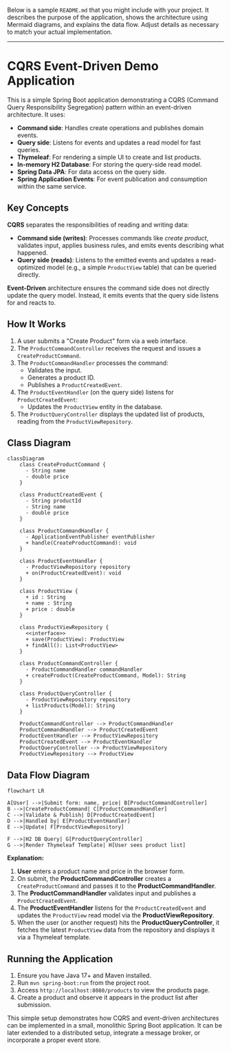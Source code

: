 Below is a sample `README.md` that you might include with your project. It describes the purpose of the application, shows the architecture using Mermaid diagrams, and explains the data flow. Adjust details as necessary to match your actual implementation.

---

# CQRS Event-Driven Demo Application

This is a simple Spring Boot application demonstrating a CQRS (Command Query Responsibility Segregation) pattern within an event-driven architecture. It uses:

- **Command side**: Handles create operations and publishes domain events.
- **Query side**: Listens for events and updates a read model for fast queries.
- **Thymeleaf**: For rendering a simple UI to create and list products.
- **In-memory H2 Database**: For storing the query-side read model.
- **Spring Data JPA**: For data access on the query side.
- **Spring Application Events**: For event publication and consumption within the same service.

## Key Concepts

**CQRS** separates the responsibilities of reading and writing data:
- **Command side (writes)**: Processes commands like *create product*, validates input, applies business rules, and emits events describing what happened.
- **Query side (reads)**: Listens to the emitted events and updates a read-optimized model (e.g., a simple `ProductView` table) that can be queried directly.

**Event-Driven** architecture ensures the command side does not directly update the query model. Instead, it emits events that the query side listens for and reacts to.

## How It Works

1. A user submits a "Create Product" form via a web interface.
2. The `ProductCommandController` receives the request and issues a `CreateProductCommand`.
3. The `ProductCommandHandler` processes the command:
    - Validates the input.
    - Generates a product ID.
    - Publishes a `ProductCreatedEvent`.
4. The `ProductEventHandler` (on the query side) listens for `ProductCreatedEvent`:
    - Updates the `ProductView` entity in the database.
5. The `ProductQueryController` displays the updated list of products, reading from the `ProductViewRepository`.

## Class Diagram

```mermaid
classDiagram
    class CreateProductCommand {
      - String name
      - double price
    }

    class ProductCreatedEvent {
      - String productId
      - String name
      - double price
    }

    class ProductCommandHandler {
      - ApplicationEventPublisher eventPublisher
      + handle(CreateProductCommand): void
    }

    class ProductEventHandler {
      - ProductViewRepository repository
      + on(ProductCreatedEvent): void
    }

    class ProductView {
      + id : String
      + name : String
      + price : double
    }

    class ProductViewRepository {
      <<interface>>
      + save(ProductView): ProductView
      + findAll(): List<ProductView>
    }

    class ProductCommandController {
      - ProductCommandHandler commandHandler
      + createProduct(CreateProductCommand, Model): String
    }

    class ProductQueryController {
      - ProductViewRepository repository
      + listProducts(Model): String
    }

    ProductCommandController --> ProductCommandHandler
    ProductCommandHandler --> ProductCreatedEvent
    ProductEventHandler --> ProductViewRepository
    ProductCreatedEvent --> ProductEventHandler
    ProductQueryController --> ProductViewRepository
    ProductViewRepository --> ProductView
```

## Data Flow Diagram

```mermaid
flowchart LR

A[User] -->|Submit form: name, price| B[ProductCommandController]
B -->|CreateProductCommand| C[ProductCommandHandler]
C -->|Validate & Publish| D[ProductCreatedEvent]
D -->|Handled by| E[ProductEventHandler]
E -->|Update| F[ProductViewRepository]

F -->|H2 DB Query| G[ProductQueryController]
G -->|Render Thymeleaf Template| H[User sees product list]
```

**Explanation:**

1. **User** enters a product name and price in the browser form.
2. On submit, the **ProductCommandController** creates a `CreateProductCommand` and passes it to the **ProductCommandHandler**.
3. The **ProductCommandHandler** validates input and publishes a `ProductCreatedEvent`.
4. The **ProductEventHandler** listens for the `ProductCreatedEvent` and updates the `ProductView` read model via the **ProductViewRepository**.
5. When the user (or another request) hits the **ProductQueryController**, it fetches the latest `ProductView` data from the repository and displays it via a Thymeleaf template.

## Running the Application

1. Ensure you have Java 17+ and Maven installed.
2. Run `mvn spring-boot:run` from the project root.
3. Access `http://localhost:8080/products` to view the products page.
4. Create a product and observe it appears in the product list after submission.

This simple setup demonstrates how CQRS and event-driven architectures can be implemented in a small, monolithic Spring Boot application. It can be later extended to a distributed setup, integrate a message broker, or incorporate a proper event store.